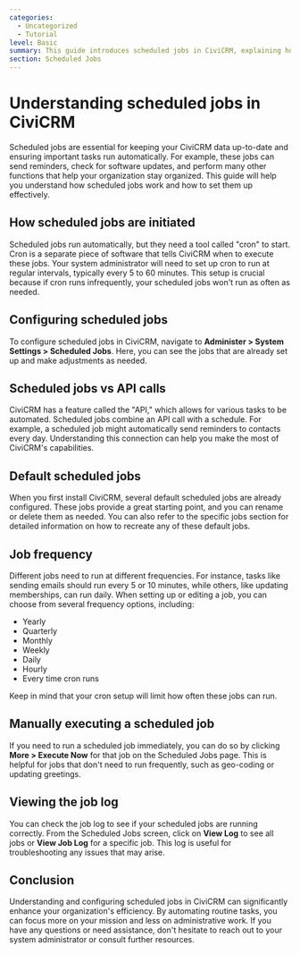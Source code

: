 ```yaml
---
categories:
  - Uncategorized
  - Tutorial
level: Basic
summary: This guide introduces scheduled jobs in CiviCRM, explaining how they work and how to configure them for your non-profit's needs.
section: Scheduled Jobs
---
```


# Understanding scheduled jobs in CiviCRM

Scheduled jobs are essential for keeping your CiviCRM data up-to-date and ensuring important tasks run automatically. For example, these jobs can send reminders, check for software updates, and perform many other functions that help your organization stay organized. This guide will help you understand how scheduled jobs work and how to set them up effectively.

## How scheduled jobs are initiated

Scheduled jobs run automatically, but they need a tool called "cron" to start. Cron is a separate piece of software that tells CiviCRM when to execute these jobs. Your system administrator will need to set up cron to run at regular intervals, typically every 5 to 60 minutes. This setup is crucial because if cron runs infrequently, your scheduled jobs won't run as often as needed.

## Configuring scheduled jobs

To configure scheduled jobs in CiviCRM, navigate to **Administer > System Settings > Scheduled Jobs**. Here, you can see the jobs that are already set up and make adjustments as needed.

## Scheduled jobs vs API calls

CiviCRM has a feature called the "API," which allows for various tasks to be automated. Scheduled jobs combine an API call with a schedule. For example, a scheduled job might automatically send reminders to contacts every day. Understanding this connection can help you make the most of CiviCRM's capabilities.

## Default scheduled jobs

When you first install CiviCRM, several default scheduled jobs are already configured. These jobs provide a great starting point, and you can rename or delete them as needed. You can also refer to the specific jobs section for detailed information on how to recreate any of these default jobs.

## Job frequency

Different jobs need to run at different frequencies. For instance, tasks like sending emails should run every 5 or 10 minutes, while others, like updating memberships, can run daily. When setting up or editing a job, you can choose from several frequency options, including:

- Yearly
- Quarterly
- Monthly
- Weekly
- Daily
- Hourly
- Every time cron runs

Keep in mind that your cron setup will limit how often these jobs can run.

## Manually executing a scheduled job

If you need to run a scheduled job immediately, you can do so by clicking **More > Execute Now** for that job on the Scheduled Jobs page. This is helpful for jobs that don't need to run frequently, such as geo-coding or updating greetings.

## Viewing the job log

You can check the job log to see if your scheduled jobs are running correctly. From the Scheduled Jobs screen, click on **View Log** to see all jobs or **View Job Log** for a specific job. This log is useful for troubleshooting any issues that may arise.

## Conclusion

Understanding and configuring scheduled jobs in CiviCRM can significantly enhance your organization's efficiency. By automating routine tasks, you can focus more on your mission and less on administrative work. If you have any questions or need assistance, don't hesitate to reach out to your system administrator or consult further resources.
